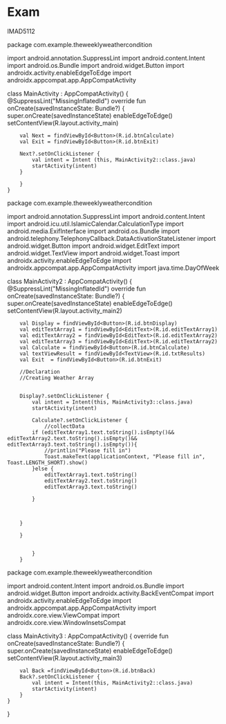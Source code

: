 # Exam
IMAD5112

package com.example.theweeklyweathercondition

import android.annotation.SuppressLint
import android.content.Intent
import android.os.Bundle
import android.widget.Button
import androidx.activity.enableEdgeToEdge
import androidx.appcompat.app.AppCompatActivity

class MainActivity : AppCompatActivity() {
    @SuppressLint("MissingInflatedId")
    override fun onCreate(savedInstanceState: Bundle?) {
        super.onCreate(savedInstanceState)
        enableEdgeToEdge()
        setContentView(R.layout.activity_main)

        val Next = findViewById<Button>(R.id.btnCalculate)
        val Exit = findViewById<Button>(R.id.btnExit)

        Next?.setOnClickListener {
            val intent = Intent (this, MainActivity2::class.java)
            startActivity(intent)
        }

        }
    }

package com.example.theweeklyweathercondition

import android.annotation.SuppressLint
import android.content.Intent
import android.icu.util.IslamicCalendar.CalculationType
import android.media.ExifInterface
import android.os.Bundle
import android.telephony.TelephonyCallback.DataActivationStateListener
import android.widget.Button
import android.widget.EditText
import android.widget.TextView
import android.widget.Toast
import androidx.activity.enableEdgeToEdge
import androidx.appcompat.app.AppCompatActivity
import java.time.DayOfWeek

class MainActivity2 : AppCompatActivity() {
    @SuppressLint("MissingInflatedId")
    override fun onCreate(savedInstanceState: Bundle?) {
        super.onCreate(savedInstanceState)
        enableEdgeToEdge()
        setContentView(R.layout.activity_main2)

        val Display = findViewById<Button>(R.id.btnDisplay)
        val editTextArray1 = findViewById<EditText>(R.id.editTextArray1)
        val editTextArray2 = findViewById<EditText>(R.id.editTextArray2)
        val editTextArray3 = findViewById<EditText>(R.id.editTextArray2)
        val Calculate = findViewById<Button>(R.id.btnCalculate)
        val textViewResult = findViewById<TextView>(R.id.txtResults)
        val Exit  = findViewById<Button>(R.id.btnExit)

        //Declaration
        //Creating Weather Array


        Display?.setOnClickListener {
            val intent = Intent(this, MainActivity3::class.java)
            startActivity(intent)

            Calculate?.setOnClickListener {
                //collectData
            if (editTextArray1.text.toString().isEmpty()&& editTextArray2.text.toString().isEmpty()&& editTextArray3.text.toString().isEmpty()){
                //printlin("Please fill in")
                Toast.makeText(applicationContext, "Please fill in", Toast.LENGTH_SHORT).show()
            }else {
                editTextArray1.text.toString()
                editTextArray2.text.toString()
                editTextArray3.text.toString()

            }



        }

        }


            }
        }

package com.example.theweeklyweathercondition

import android.content.Intent
import android.os.Bundle
import android.widget.Button
import androidx.activity.BackEventCompat
import androidx.activity.enableEdgeToEdge
import androidx.appcompat.app.AppCompatActivity
import androidx.core.view.ViewCompat
import androidx.core.view.WindowInsetsCompat

class MainActivity3 : AppCompatActivity() {
    override fun onCreate(savedInstanceState: Bundle?) {
        super.onCreate(savedInstanceState)
        enableEdgeToEdge()
        setContentView(R.layout.activity_main3)

        val Back =findViewById<Button>(R.id.btnBack)
        Back?.setOnClickListener {
            val intent = Intent(this, MainActivity2::class.java)
            startActivity(intent)
        }
    }
}







